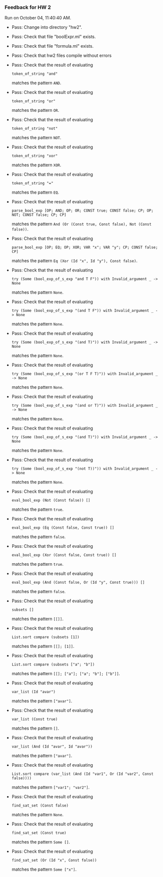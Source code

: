 ### Feedback for HW 2

Run on October 04, 11:40:40 AM.

+ Pass: Change into directory "hw2".

+ Pass: Check that file "boolExpr.ml" exists.

+ Pass: Check that file "formula.ml" exists.

+ Pass: Check that hw2 files compile without errors

+ Pass: 
Check that the result of evaluating
   ```
   token_of_string "and"
   ```
   matches the pattern `AND`.

   




+ Pass: 
Check that the result of evaluating
   ```
   token_of_string "or"
   ```
   matches the pattern `OR`.

   




+ Pass: 
Check that the result of evaluating
   ```
   token_of_string "not"
   ```
   matches the pattern `NOT`.

   




+ Pass: 
Check that the result of evaluating
   ```
   token_of_string "xor"
   ```
   matches the pattern `XOR`.

   




+ Pass: 
Check that the result of evaluating
   ```
   token_of_string "="
   ```
   matches the pattern `EQ`.

   




+ Pass: 
Check that the result of evaluating
   ```
   parse_bool_exp [OP; AND; OP; OR; CONST true; CONST false; CP; OP; NOT; CONST false; CP; CP]
   ```
   matches the pattern `And (Or (Const true, Const false), Not (Const false))`.

   




+ Pass: 
Check that the result of evaluating
   ```
   parse_bool_exp [OP; EQ; OP; XOR; VAR "x"; VAR "y"; CP; CONST false; CP]
   ```
   matches the pattern `Eq (Xor (Id "x", Id "y"), Const false)`.

   




+ Pass: 
Check that the result of evaluating
   ```
   try (Some (bool_exp_of_s_exp "and T F")) with Invalid_argument _ -> None
   ```
   matches the pattern `None`.

   




+ Pass: 
Check that the result of evaluating
   ```
   try (Some (bool_exp_of_s_exp "(and T F")) with Invalid_argument _ -> None
   ```
   matches the pattern `None`.

   




+ Pass: 
Check that the result of evaluating
   ```
   try (Some (bool_exp_of_s_exp "(and T)")) with Invalid_argument _ -> None
   ```
   matches the pattern `None`.

   




+ Pass: 
Check that the result of evaluating
   ```
   try (Some (bool_exp_of_s_exp "(or T F T)")) with Invalid_argument _ -> None
   ```
   matches the pattern `None`.

   




+ Pass: 
Check that the result of evaluating
   ```
   try (Some (bool_exp_of_s_exp "(and or T)")) with Invalid_argument _ -> None
   ```
   matches the pattern `None`.

   




+ Pass: 
Check that the result of evaluating
   ```
   try (Some (bool_exp_of_s_exp "(and T)")) with Invalid_argument _ -> None
   ```
   matches the pattern `None`.

   




+ Pass: 
Check that the result of evaluating
   ```
   try (Some (bool_exp_of_s_exp "(not T))")) with Invalid_argument _ -> None
   ```
   matches the pattern `None`.

   




+ Pass: 
Check that the result of evaluating
   ```
   eval_bool_exp (Not (Const false)) []
   ```
   matches the pattern `true`.

   




+ Pass: 
Check that the result of evaluating
   ```
   eval_bool_exp (Eq (Const false, Const true)) []
   ```
   matches the pattern `false`.

   




+ Pass: 
Check that the result of evaluating
   ```
   eval_bool_exp (Xor (Const false, Const true)) []
   ```
   matches the pattern `true`.

   




+ Pass: 
Check that the result of evaluating
   ```
   eval_bool_exp (And (Const false, Or (Id "y", Const true))) []
   ```
   matches the pattern `false`.

   




+ Pass: 
Check that the result of evaluating
   ```
   subsets []
   ```
   matches the pattern `[[]]`.

   




+ Pass: 
Check that the result of evaluating
   ```
   List.sort compare (subsets [1])
   ```
   matches the pattern `[[]; [1]]`.

   




+ Pass: 
Check that the result of evaluating
   ```
   List.sort compare (subsets ["a"; "b"])
   ```
   matches the pattern `[[]; ["a"]; ["a"; "b"]; ["b"]]`.

   




+ Pass: 
Check that the result of evaluating
   ```
   var_list (Id "avar")
   ```
   matches the pattern `["avar"]`.

   




+ Pass: 
Check that the result of evaluating
   ```
   var_list (Const true)
   ```
   matches the pattern `[]`.

   




+ Pass: 
Check that the result of evaluating
   ```
   var_list (And (Id "avar", Id "avar"))
   ```
   matches the pattern `["avar"]`.

   




+ Pass: 
Check that the result of evaluating
   ```
   List.sort compare (var_list (And (Id "var1", Or (Id "var2", Const false))))
   ```
   matches the pattern `["var1"; "var2"]`.

   




+ Pass: 
Check that the result of evaluating
   ```
   find_sat_set (Const false)
   ```
   matches the pattern `None`.

   




+ Pass: 
Check that the result of evaluating
   ```
   find_sat_set (Const true)
   ```
   matches the pattern `Some []`.

   




+ Pass: 
Check that the result of evaluating
   ```
   find_sat_set (Or (Id "x", Const false))
   ```
   matches the pattern `Some ["x"]`.

   




